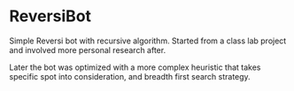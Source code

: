 # ReversiBot
<html> Simple Reversi bot with recursive algorithm. Started from a class lab project and involved more personal research after. 
  
Later the bot was optimized with a more complex heuristic that takes specific spot into consideration, and breadth first search strategy.</html>
